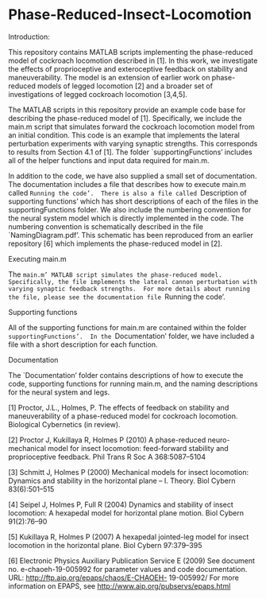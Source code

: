 # Phase-Reduced-Insect-Locomotion

Introduction:

This repository contains MATLAB scripts implementing the phase-reduced model of cockroach locomotion described in [1].   In this work, we investigate the effects of proprioceptive and exteroceptive feedback on stability and maneuverability.  The model is an extension of earlier work on phase-reduced models of legged locomotion [2] and a broader set of investigations of legged cockroach locomotion [3,4,5].  

The MATLAB scripts in this repository provide an example code base for describing the phase-reduced model of [1].  Specifically, we include the main.m script that simulates forward the cockroach locomotion model from an initial condition.  This code is an example that implements the lateral perturbation experiments with varying synaptic strengths.  This corresponds to results from Section 4.1 of [1].  The folder `supportingFunctions’ includes all of the helper functions and input data required for main.m.  

In addition to the code, we have also supplied a small set of documentation.   The documentation includes a file that describes how to execute main.m called `Running the code’.  There is also a file called `Description of supporting functions’ which has short descriptions of each of the files in the supportingFunctions folder.  We also include the numbering convention for the neural system model which is directly implemented in the code.  The numbering convention is schematically described in the file `NamingDiagram.pdf’.  This schematic has been reproduced from an earlier repository [6] which implements the phase-reduced model in [2].

Executing main.m

The `main.m’ MATLAB script simulates the phase-reduced model.  Specifically, the file implements the lateral cannon perturbation with varying synaptic feedback strengths.  For more details about running the file, please see the documentation file `Running the code’.

Supporting functions

All of the supporting functions for main.m are contained within the folder `supportingFunctions’.  In the `Documentation’ folder, we have included a file with a short description for each function.  

Documentation

The `Documentation’ folder contains descriptions of how to execute the code, supporting functions for running main.m, and the naming descriptions for the neural system and legs.  


[1]  Proctor, J.L., Holmes, P. The effects of feedback on stability and maneuverability of a phase-reduced model for cockroach locomotion. Biological Cybernetics (in review).  

[2]  Proctor J, Kukillaya R, Holmes P (2010) A phase-reduced neuro-mechanical model for insect locomotion: feed-forward stability and proprioceptive feedback. Phil Trans R Soc A 368:5087–5104

[3]  Schmitt J, Holmes P (2000) Mechanical models for insect locomotion: Dynamics and stability in the horizontal plane – I. Theory. Biol Cybern 83(6):501–515

[4] Seipel J, Holmes P, Full R (2004) Dynamics and stability of insect locomotion: A hexapedal model for horizontal plane motion. Biol Cybern 91(2):76–90

[5]  Kukillaya R, Holmes P (2007) A hexapedal jointed-leg model for insect locomotion in the horizontal plane.
Biol Cybern 97:379–395

[6]  Electronic Physics Auxiliary Publication Service E (2009) See document no. e-chaoeh-19-005992 for parameter values and code documentation. URL: http://ftp.aip.org/epaps/chaos/E-CHAOEH-
19-005992/ For more information on EPAPS, see http://www.aip.org/pubservs/epaps.html

